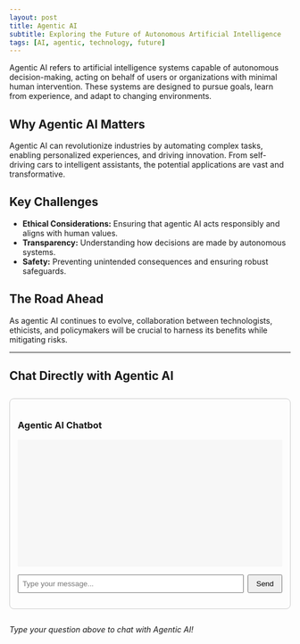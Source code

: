 ```yaml
---
layout: post
title: Agentic AI
subtitle: Exploring the Future of Autonomous Artificial Intelligence
tags: [AI, agentic, technology, future]
---
```


Agentic AI refers to artificial intelligence systems capable of autonomous decision-making, acting on behalf of users or organizations with minimal human intervention. These systems are designed to pursue goals, learn from experience, and adapt to changing environments.

## Why Agentic AI Matters

Agentic AI can revolutionize industries by automating complex tasks, enabling personalized experiences, and driving innovation. From self-driving cars to intelligent assistants, the potential applications are vast and transformative.

## Key Challenges

- **Ethical Considerations:** Ensuring that agentic AI acts responsibly and aligns with human values.
- **Transparency:** Understanding how decisions are made by autonomous systems.
- **Safety:** Preventing unintended consequences and ensuring robust safeguards.

## The Road Ahead

As agentic AI continues to evolve, collaboration between technologists, ethicists, and policymakers will be crucial to harness its benefits while mitigating risks.

---

## Chat Directly with Agentic AI

<div id="agentic-ai-chat" style="margin:2em 0; border:1px solid #ccc; border-radius:8px; padding:1em; max-width:600px;">
  <h3>Agentic AI Chatbot</h3>
  <div id="chat-history" style="height:200px; overflow-y:auto; background:#f7f7f7; padding:1em; margin-bottom:1em;"></div>
  <form id="chat-form" style="display:flex; gap:0.5em;">
    <input type="text" id="chat-input" placeholder="Type your message..." style="flex:1; padding:0.5em;" required />
    <button type="submit" style="padding:0.5em 1em;">Send</button>
  </form>
</div>

<script>
document.addEventListener('DOMContentLoaded', function() {
  const WEBHOOK_URL = 'https://zenpower.info/webhook/6872fbd6-b91d-4001-ac3c-da9a13e35069'; // Use production URL

  const form = document.getElementById('chat-form');
  const input = document.getElementById('chat-input');
  const history = document.getElementById('chat-history');
  
  form.addEventListener('submit', async function(e) {
    e.preventDefault();
    const userMsg = input.value;
    if (!userMsg.trim()) return;
    
    // Show user message
    history.innerHTML += `<div><strong>You:</strong> ${userMsg}</div>`;
    input.value = '';
    
    // Call chatbot API
    try {
      const response = await fetch(WEBHOOK_URL, {
        method: 'POST',
        headers: { 'Content-Type': 'application/json' },
        body: JSON.stringify({ message: userMsg })
      });
      const data = await response.json();
      // Adjust according to your API's response format
      const botMsg = data.reply || 'No response';
      history.innerHTML += `<div><strong>Agentic AI:</strong> ${botMsg}</div>`;
      history.scrollTop = history.scrollHeight;
    } catch (err) {
      history.innerHTML += `<div style="color:red;"><strong>Error:</strong> Could not connect to chatbot.</div>`;
    }
  });
});
</script>

*Type your question above to chat with Agentic AI!*
